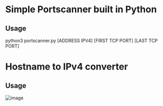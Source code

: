 <h1>Simple Portscanner built in Python</h1>

<h2>Usage</h2>

python3 portscanner.py [ADDRESS IPV4] [FIRST TCP PORT] [LAST TCP PORT]

<h1>Hostname to IPv4 converter</h1>

<h2>Usage</h2>

![image](https://github.com/arthur-albuquerque1/pythonprojects/assets/80676157/f39210da-aa34-4f33-8600-3f8b28901a07)


